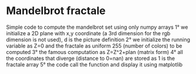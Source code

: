 # Mandelbrot fractale
Simple code to compute the mandelbrot set using only numpy arrays 
1° we initialize a 2D plane with x,y coordinate (a 3rd dimension for the rgb dimension is not used), d is the picture definition
2° we initialize the running variable as Z=0 and the fractale as uniform 255 (number of colors) to be computed
3° the famous computation as Z=Z^2+plan (matrix form)
4° all the coordinates that diverge (distance to 0=nan) are stored as 1 is the fractale array
5° the code call the function and display it using matplotlib

